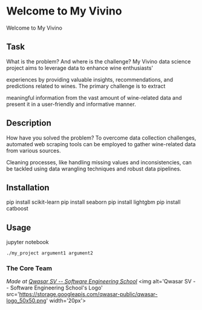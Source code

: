 # Welcome to My Vivino
Welcome to My Vivino

## Task
What is the problem? And where is the challenge? My Vivino data science project aims to leverage data to enhance wine enthusiasts'

experiences by providing valuable insights, recommendations, and predictions related to wines. The primary challenge is to extract

meaningful information from the vast amount of wine-related data and present it in a user-friendly and informative manner.



## Description
How have you solved the problem? To overcome data collection challenges, automated web scraping tools can be employed to gather wine-related data from various sources.

Cleaning processes, like handling missing values and inconsistencies, can be tackled using data wrangling techniques and robust data pipelines.




## Installation
pip install scikit-learn pip install seaborn pip install lightgbm pip install catboost


## Usage
jupyter notebook
```
./my_project argument1 argument2
```

### The Core Team


<span><i>Made at <a href='https://qwasar.io'>Qwasar SV -- Software Engineering School</a></i></span>
<span><img alt='Qwasar SV -- Software Engineering School's Logo' src='https://storage.googleapis.com/qwasar-public/qwasar-logo_50x50.png' width='20px'></span>

